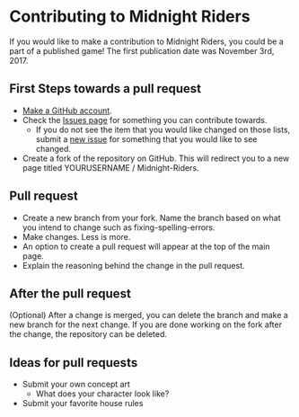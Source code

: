 # Contributing to Midnight Riders

If you would like to make a contribution to Midnight Riders, you could be a
part of a published game!  The first publication date was November 3rd, 2017.

## First Steps towards a pull request

* [Make a GitHub account](https://github.com/signup/free).
* Check the [Issues page](https://github.com/GhostCityGames/Midnight-Riders/issues)
for something you can contribute towards.
  * If you do not see the item that you would like changed on those lists, submit a [new issue](https://github.com/GhostCityGames/Midnight-Riders/issues/new)
  for something that you would like to see changed.
* Create a fork of the repository on GitHub.  This will redirect you to a new
page titled YOURUSERNAME / Midnight-Riders.

## Pull request

* Create a new branch from your fork.  Name the branch based on what you
intend to change such as fixing-spelling-errors.
* Make changes.  Less is more.
* An option to create a pull request will appear at the top of the main page.
* Explain the reasoning behind the change in the pull request.

## After the pull request
(Optional) After a change is merged, you can delete the branch and make a new
branch for the next change.  If you are done working on the fork after the
change, the repository can be deleted.

## Ideas for pull requests

* Submit your own concept art
  * What does your character look like?
* Submit your favorite house rules
